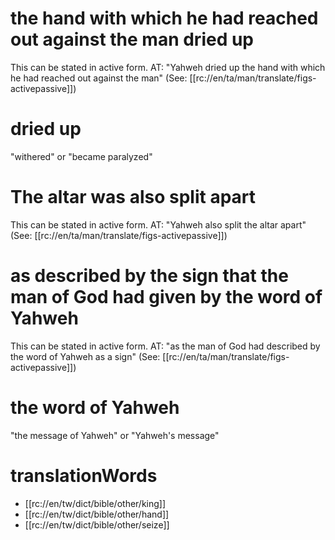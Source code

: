 # the hand with which he had reached out against the man dried up

This can be stated in active form. AT: "Yahweh dried up the hand with which he had reached out against the man" (See: [[rc://en/ta/man/translate/figs-activepassive]])

# dried up

"withered" or "became paralyzed"

# The altar was also split apart

This can be stated in active form. AT: "Yahweh also split the altar apart" (See: [[rc://en/ta/man/translate/figs-activepassive]])

# as described by the sign that the man of God had given by the word of Yahweh

This can be stated in active form. AT: "as the man of God had described by the word of Yahweh as a sign" (See: [[rc://en/ta/man/translate/figs-activepassive]])

# the word of Yahweh

"the message of Yahweh" or "Yahweh's message"

# translationWords

* [[rc://en/tw/dict/bible/other/king]]
* [[rc://en/tw/dict/bible/other/hand]]
* [[rc://en/tw/dict/bible/other/seize]]